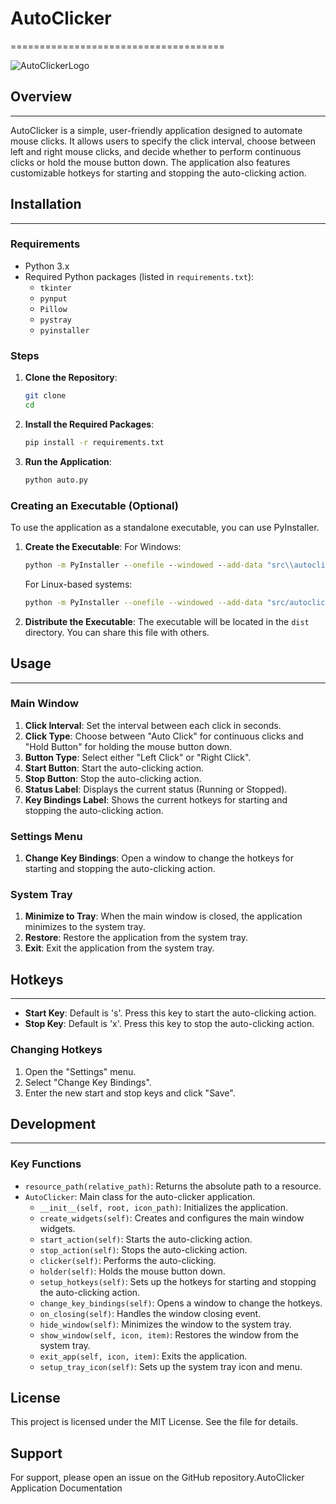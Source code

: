 # AutoClicker
=====================================

![AutoClickerLogo](https://www.marc-os.com/autoclicklogo.webp)

## Overview
--------

AutoClicker is a simple, user-friendly application designed to automate mouse clicks. It allows users to specify the click interval, choose between left and right mouse clicks, and decide whether to perform continuous clicks or hold the mouse button down. The application also features customizable hotkeys for starting and stopping the auto-clicking action.

## Installation
------------

### Requirements

-   Python 3.x
-   Required Python packages (listed in `requirements.txt`):
    -   `tkinter`
    -   `pynput`
    -   `Pillow`
    -   `pystray`
    -   `pyinstaller`

### Steps

1.  **Clone the Repository**:

    ```sh
    git clone 
    cd 
    ```

2.  **Install the Required Packages**:

    ```sh
    pip install -r requirements.txt
    ```

3.  **Run the Application**:

    ```sh
    python auto.py
    ```

### Creating an Executable (Optional)

To use the application as a standalone executable, you can use PyInstaller.

1.  **Create the Executable**: For Windows:

    ```cmd
    python -m PyInstaller --onefile --windowed --add-data "src\\autoclicklogo.png;src" --icon=src\\autoclicklogo.png auto.py
    ```

    For Linux-based systems:

    ```sh
    python -m PyInstaller --onefile --windowed --add-data "src/autoclicklogo.png:src" --icon=src/autoclicklogo.png auto.py
    ```

2.  **Distribute the Executable**: The executable will be located in the `dist` directory. You can share this file with others.

## Usage
-----

### Main Window

1.  **Click Interval**: Set the interval between each click in seconds.
2.  **Click Type**: Choose between "Auto Click" for continuous clicks and "Hold Button" for holding the mouse button down.
3.  **Button Type**: Select either "Left Click" or "Right Click".
4.  **Start Button**: Start the auto-clicking action.
5.  **Stop Button**: Stop the auto-clicking action.
6.  **Status Label**: Displays the current status (Running or Stopped).
7.  **Key Bindings Label**: Shows the current hotkeys for starting and stopping the auto-clicking action.

### Settings Menu

1.  **Change Key Bindings**: Open a window to change the hotkeys for starting and stopping the auto-clicking action.

### System Tray

1.  **Minimize to Tray**: When the main window is closed, the application minimizes to the system tray.
2.  **Restore**: Restore the application from the system tray.
3.  **Exit**: Exit the application from the system tray.

## Hotkeys
-------

-   **Start Key**: Default is 's'. Press this key to start the auto-clicking action.
-   **Stop Key**: Default is 'x'. Press this key to stop the auto-clicking action.

### Changing Hotkeys

1.  Open the "Settings" menu.
2.  Select "Change Key Bindings".
3.  Enter the new start and stop keys and click "Save".

## Development
-----------

### Key Functions

-   `resource_path(relative_path)`: Returns the absolute path to a resource.
-   `AutoClicker`: Main class for the auto-clicker application.
    -   `__init__(self, root, icon_path)`: Initializes the application.
    -   `create_widgets(self)`: Creates and configures the main window widgets.
    -   `start_action(self)`: Starts the auto-clicking action.
    -   `stop_action(self)`: Stops the auto-clicking action.
    -   `clicker(self)`: Performs the auto-clicking.
    -   `holder(self)`: Holds the mouse button down.
    -   `setup_hotkeys(self)`: Sets up the hotkeys for starting and stopping the auto-clicking action.
    -   `change_key_bindings(self)`: Opens a window to change the hotkeys.
    -   `on_closing(self)`: Handles the window closing event.
    -   `hide_window(self)`: Minimizes the window to the system tray.
    -   `show_window(self, icon, item)`: Restores the window from the system tray.
    -   `exit_app(self, icon, item)`: Exits the application.
    -   `setup_tray_icon(self)`: Sets up the system tray icon and menu.


License
-------

This project is licensed under the MIT License. See the <LICENSE> file for details.

Support
-------

For support, please open an issue on the GitHub repository.AutoClicker Application Documentation
